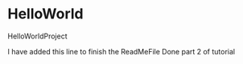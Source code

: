 # HelloWorld
HelloWorldProject


I have added this line to finish the ReadMeFile
Done part 2 of tutorial
